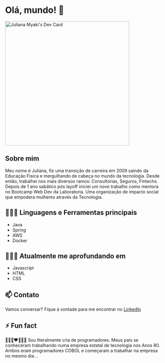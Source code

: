 # Olá, mundo! 👋

<a href="https://app.daily.dev/myakiju"><img src="https://api.daily.dev/devcards/a542fa2f938d4d9c832b1f3ad27aa082.png?r=veo" width="400" alt="Juliana Myaki's Dev Card"/></a>

<!-- <img height="180em" src="https://github-readme-stats.vercel.app/api?username=myakiju&show_icons=true&theme=tokyonight"/> <img height="180em" src="https://github-readme-stats.vercel.app/api/top-langs/?username=myakiju&layout=compact&theme=tokyonight"/> -->

## Sobre mim

Meu nome é Juliana, fiz uma transição de carreira em 2009 saindo da Educação Física e mergulhando de cabeça no mundo da tecnologia. Desde então, trabalhei nos mais diversos ramos: Consultorias, Seguros, Fintechs. Depois de 1 ano sabático pós layoff iniciei um novo trabalho como mentora no Bootcamp Web Dev da Laboratoria. Uma organização de impacto social que empodera mulheres através da Tecnologia.

## 👩🏻‍💻 Linguagens e Ferramentas principais
- Java
- Spring
- AWS
- Docker

## 👩🏻‍🎓 Atualmente me aprofundando em
- Javascript
- HTML
- CSS


## 📫 Contato
Vamos conversar? Fique à vontade para me encontrar no [LinkedIn](https://www.linkedin.com/in/myakiju/)

## ⚡ Fun fact
👩🏻‍💻❤️👨🏻‍💻 Sou literalmente cria de programadores. Meus pais se conheceram trabalhando numa empresa estatal de tecnologia nos Anos 80. Ambos eram programadores COBOL e começaram a trabalhar na empresa no mesmo dia...


<!--
**myakiju/myakiju** is a ✨ _special_ ✨ repository because its `README.md` (this file) appears on your GitHub profile.

Here are some ideas to get you started:

- 🔭 I’m currently working on ...
- 🌱 I’m currently learning ...
- 👯 I’m looking to collaborate on ...
- 🤔 I’m looking for help with ...
- 💬 Ask me about ...
- 📫 How to reach me: ...
- 😄 Pronouns: ...
- ⚡ Fun fact: ...
-->
